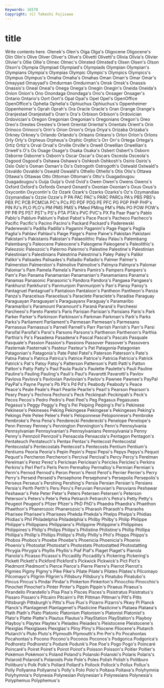 ```yaml
---
Keywords: 16578 
Copyright: (C) Takeshi Fujisawa
---
```


# title

Write contents here.
 Olenek's Olen's
Olga Olga's Oligocene Oligocene's Olin Olin's Olive Oliver Oliver's Olive's
Olivetti Olivetti's Olivia Olivia's Olivier Olivier's Ollie Ollie's Olmec Olmec's
Olmsted Olmsted's Olsen Olsen's Olson Olson's Olympia Olympiad Olympiad's Olympiads
Olympian Olympian's Olympians Olympia's Olympias Olympic Olympic's Olympics Olympics's Olympus
Olympus's Omaha Omaha's Omahas Oman Oman's Omar Omar's Omayyad Omayyad's
Omdurman Omdurman's Omsk Omsk's Onassis Onassis's Oneal Oneal's Onega Onega's
Onegin Onegin's Oneida Oneida's Onion Onion's Ono Onondaga Onondaga's Ono's
Onsager Onsager's Ontario Ontario's Oort Oort's Opal Opal's Opel Opel's
OpenOffice OpenOffice's Ophelia Ophelia's Ophiuchus Ophiuchus's Oppenheimer Oppenheimer's Oprah Oprah's
Ora Oracle Oracle's Oran Orange Orange's Oranjestad Oranjestad's Oran's Ora's
Orbison Orbison's Ordovician Ordovician's Oregon Oregonian Oregonian's Oregonians Oregon's Oreo
Oreo's Orestes Orestes's Orient Oriental Oriental's Orientals Orient's Orin Orinoco
Orinoco's Orin's Orion Orion's Oriya Oriya's Orizaba Orizaba's Orkney Orkney's
Orlando Orlando's Orleans Orleans's Orlon Orlon's Orlons Orly Orly's Orpheus
Orpheus's Orphic Orphic's Orr Orr's Ortega Ortega's Ortiz Ortiz's Orval
Orval's Orville Orville's Orwell Orwellian Orwellian's Orwell's O's Os Osage
Osage's Osaka Osaka's Osbert Osbert's Osborn Osborne Osborne's Osborn's Oscar
Oscar's Oscars Osceola Osceola's Osgood Osgood's Oshawa Oshawa's Oshkosh Oshkosh's
Osiris Osiris's Oslo Oslo's Osman Osman's Os's Ostrogoth Ostrogoth's Ostwald
Ostwald's Osvaldo Osvaldo's Oswald Oswald's Othello Othello's Otis Otis's Ottawa
Ottawa's Ottawas Otto Ottoman Ottoman's Otto's Ouagadougou Ouagadougou's Ouija Ouija's
Ovid Ovid's Owen Owen's Owens Owens's Oxford Oxford's Oxfords Oxnard
Oxnard's Oxonian Oxonian's Oxus Oxus's Oxycontin Oxycontin's Oz Ozark Ozark's
Ozarks Ozarks's Oz's Ozymandias Ozymandias's Ozzie Ozzie's P PA PAC
PAC's PARC PARCs PA's PBS PBS's PBX PC PCB PCMCIA
PC's PCs PD PDF PDQ PE PFC PG PGP PHP
PHP's PIN PJ's PLO PLO's PM PMS PMS's PMed PMing
PM's PMs PO POW POW's PP PR PS PST PST's
PS's PTA PTA's PVC PVC's PX Pa Paar Paar's Pablo
Pablo's Pablum Pablum's Pabst Pabst's Pace Pace's Pacheco Pacheco's Pacific
Pacific's Pacino Pacino's Packard Packard's Paderewski Paderewski's Padilla Padilla's Paganini
Paganini's Page Page's Paglia Paglia's Pahlavi Pahlavi's Paige Paige's Paine
Paine's Pakistan Pakistani Pakistani's Pakistanis Pakistan's Palaeolithic Palau Palau's Palembang
Palembang's Paleocene Paleocene's Paleogene Paleogene's Paleolithic's Paleozoic Paleozoic's Palermo Palermo's
Palestine Palestine's Palestinian Palestinian's Palestinians Palestrina Palestrina's Paley Paley's Palikir
Palikir's Palisades Palisades's Palladio Palladio's Palmer Palmer's Palmerston Palmerston's Palmolive
Palmolive's Palmyra Palmyra's Palomar Palomar's Pam Pamela Pamela's Pamirs Pamirs's
Pampers Pampers's Pam's Pan Panama Panamanian Panamanian's Panamanians Panama's Panamas
Panasonic Panasonic's Pandora Pandora's Pangaea Pangaea's Pankhurst Pankhurst's Panmunjom Panmunjom's
Pan's Pansy Pansy's Pantagruel Pantagruel's Pantaloon Pantaloon's Pantheon Pantheon's Panza
Panza's Paracelsus Paracelsus's Paraclete Paraclete's Paradise Paraguay Paraguayan Paraguayan's Paraguayans
Paraguay's Paramaribo Paramaribo's Paramount Paramount's Paraná Paraná's Parcheesi Parcheesi's Pareto
Pareto's Paris Parisian Parisian's Parisians Paris's Park Parker Parker's Parkinson
Parkinson's Parkman Parkman's Park's Parks Parks's Parliament Parliament's Parmesan Parmesan's
Parmesans Parnassus Parnassus's Parnell Parnell's Parr Parrish Parrish's Parr's Parsi
Parsifal Parsifal's Parsi's Parsons Parsons's Parthenon Parthenon's Parthia Parthia's Pa's
Pasadena Pasadena's Pascal Pascal's Pascals Pasquale Pasquale's Passion Passion's Passions
Passover Passover's Passovers Pasternak Pasternak's Pasteur Pasteur's Pat Patagonia Patagonian
Patagonian's Patagonia's Pate Patel Patel's Paterson Paterson's Pate's Patna Patna's
Patrica Patrica's Patrice Patrice's Patricia Patricia's Patrick Patrick's Pat's Patsy
Patsy's Patterson Patterson's Patti Patti's Patton Patton's Patty Patty's Paul
Paula Paula's Paulette Paulette's Pauli Pauline Pauline's Pauling Pauling's Pauli's
Paul's Pavarotti Pavarotti's Pavlov Pavlova Pavlova's Pavlovian Pavlovian's Pavlov's Pawnee
Pawnee's PayPal PayPal's Payne Payne's Pb Pb's Pd Pd's Peabody
Peabody's Peace Peace's Peale Peale's Pearl Pearlie Pearlie's Pearl's Pearson
Pearson's Peary Peary's Pechora Pechora's Peck Peckinpah Peckinpah's Peck's Pecos
Pecos's Pedro Pedro's Peel Peel's Peg Pegasus Pegasuses Pegasus's Peggy
Peggy's Peg's Pei Peiping Peiping's Pei's Pekinese Pekinese's Pekineses Peking
Pekingese Pekingese's Pekingeses Peking's Pekings Pele Pelee Pelee's Pele's Peloponnese
Peloponnese's Pembroke Pembroke's Pena Pena's Penderecki Penderecki's Penelope Penelope's Penn
Penney Penney's Pennington Pennington's Penn's Pennsylvania Pennsylvanian Pennsylvanian's Pennsylvanians Pennsylvania's
Penny Penny's Pennzoil Pennzoil's Pensacola Pensacola's Pentagon Pentagon's Pentateuch Pentateuch's
Pentax Pentax's Pentecost Pentecostal Pentecostal's Pentecostals Pentecost's Pentecosts Pentium Pentium's
Pentiums Peoria Peoria's Pepin Pepin's Pepsi Pepsi's Pepys Pepys's Pequot
Pequot's Percheron Percheron's Percival Percival's Percy Percy's Perelman Perelman's Perez
Perez's Periclean Periclean's Pericles Pericles's Perkins Perkins's Perl Perl's Perls
Perm Permalloy Permalloy's Permian Permian's Perm's Pernod Pernod's Peron Peron's
Perot Perot's Perrier Perrier's Perry Perry's Perseid Perseid's Persephone Persephone's
Persepolis Persepolis's Perseus Perseus's Pershing Pershing's Persia Persian Persian's Persians
Persia's Perth Perth's Peru Peru's Peruvian Peruvian's Peruvians Peshawar Peshawar's
Pete Peter Peter's Peters Petersen Petersen's Peterson Peterson's Peters's Pete's
Petra Petrarch Petrarch's Petra's Petty Petty's Peugeot Peugeot's Pfizer Pfizer's
PhD PhD's Phaedra Phaedra's Phaethon Phaethon's Phanerozoic Phanerozoic's Pharaoh Pharaoh's
Pharaohs Pharisee Pharisee's Pharisees Phekda Phekda's Phelps Phelps's Phidias Phidias's
Phil Philadelphia Philadelphia's Philby Philby's Philip Philippe Philippe's Philippians Philippians's
Philippine Philippine's Philippines Philippines's Philip's Philips Philips's Philistine Philistine's Phillip
Phillipa Phillipa's Phillip's Phillips Phillips's Philly Philly's Phil's Phipps Phipps's
Phobos Phobos's Phoebe Phoebe's Phoenicia Phoenicia's Phoenix Phoenix's Photostat Photostat's
Photostats Photostatted Photostatting Phrygia Phrygia's Phyllis Phyllis's Piaf Piaf's Piaget
Piaget's Pianola Pianola's Picasso Picasso's Piccadilly Piccadilly's Pickering Pickering's Pickett
Pickett's Pickford Pickford's Pickwick Pickwick's Pict Pict's Piedmont Piedmont's Pierce
Pierce's Pierre Pierre's Pierrot Pierrot's Pigmies Pigmy Pigmy's Pike Pike's
Pilate Pilate's Pilates Pilates's Pilcomayo Pilcomayo's Pilgrim Pilgrim's Pillsbury Pillsbury's
Pinatubo Pinatubo's Pincus Pincus's Pindar Pindar's Pinkerton Pinkerton's Pinocchio Pinocchio's
Pinochet Pinochet's Pinter Pinter's Pippin Pippin's Piraeus Piraeus's Pirandello Pirandello's
Pisa Pisa's Pisces Pisces's Pisistratus Pisistratus's Pissaro Pissaro's Pitcairn Pitcairn's
Pitt Pittman Pittman's Pitt's Pitts Pittsburgh Pittsburgh's Pitts's Pius Pius's
Pizarro Pizarro's Pkwy Pl Planck Planck's Plantagenet Plantagenet's Plasticine Plasticine's
Plataea Plataea's Plath Plath's Plato Platonic Platonism Platonism's Platonist Platonist's
Plato's Platte Platte's Plautus Plautus's PlayStation PlayStation's Playboy Playboy's Playtex
Playtex's Pleiades Pleiades's Pleistocene Pleistocene's Plexiglas Plexiglases Plexiglas's Pliny Pliny's
Pliocene Pliocene's Plutarch Plutarch's Pluto Pluto's Plymouth Plymouth's Pm Pm's
Po Pocahontas Pocahontas's Pocono Pocono's Poconos Poconos's Podgorica Podgorica's Podhoretz
Podhoretz's Podunk Podunk's Poe Poe's Pogo Pogo's Poincaré Poincaré's Poiret
Poiret's Poirot Poirot's Poisson Poisson's Poitier Poitier's Pokémon Pokémon's Poland
Poland's Polanski Polanski's Polaris Polaris's Polaroid Polaroid's Polaroids Pole Pole's
Poles Polish Polish's Politburo Politburo's Polk Polk's Pollard Pollard's Pollock
Pollock's Pollux Pollux's Polly Pollyanna Pollyanna's Polly's Polo Polo's Poltava
Poltava's Polyhymnia Polyhymnia's Polynesia Polynesian Polynesian's Polynesians Polynesia's Polyphemus Polyphemus's

